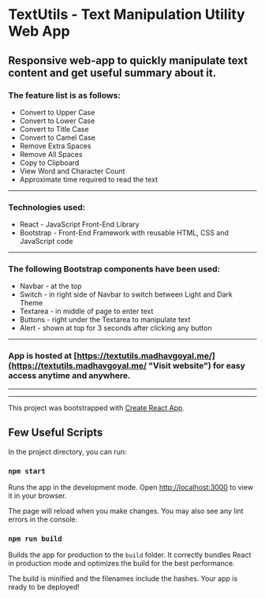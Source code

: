 

# TextUtils - Text Manipulation Utility Web App

## Responsive web-app to quickly manipulate text content and get useful summary about it.

### The feature list is as follows:

- Convert to Upper Case
- Convert to Lower Case
- Convert to Title Case
- Convert to Camel Case
- Remove Extra Spaces
- Remove All Spaces
- Copy to Clipboard
- View Word and Character Count
- Approximate time required to read the text

---

### Technologies used:

- React - JavaScript Front-End Library
- Bootstrap - Front-End Framework with reusable HTML, CSS and JavaScript code

---

### The following Bootstrap components have been used:

- Navbar - at the top
- Switch - in right side of Navbar to switch between Light and Dark Theme
- Textarea - in middle of page to enter text
- Buttons - right under the Textarea to manipulate text
- Alert - shown at top for 3 seconds after clicking any button

---

### App is hosted at [https://textutils.madhavgoyal.me/](https://textutils.madhavgoyal.me/ "Visit website") for easy access anytime and anywhere.

---

---

This project was bootstrapped with [Create React App](https://github.com/facebook/create-react-app).

## Few Useful Scripts

In the project directory, you can run:

### `npm start`

Runs the app in the development mode.
Open [http://localhost:3000](http://localhost:3000) to view it in your browser.

The page will reload when you make changes.
You may also see any lint errors in the console.

### `npm run build`

Builds the app for production to the `build` folder.
It correctly bundles React in production mode and optimizes the build for the best performance.

The build is minified and the filenames include the hashes.
Your app is ready to be deployed!
